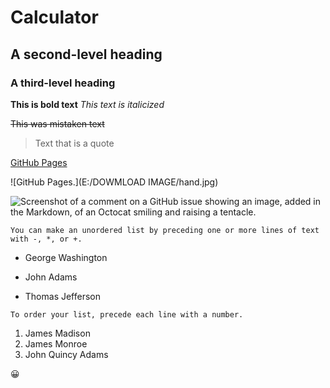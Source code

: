 # Calculator

## A second-level heading
### A third-level heading

**This is bold text**
*This text is italicized*

~~This was mistaken text~~


> Text that is a quote

[GitHub Pages](https://pages.github.com/)


![GitHub Pages.](E:/DOWMLOAD IMAGE/hand.jpg)



![Screenshot of a comment on a GitHub issue showing an image, added in the Markdown, of an Octocat smiling and raising a tentacle.](https://myoctocat.com/assets/images/base-octocat.svg)


``You can make an unordered list by preceding one or more lines of text with -, *, or +.
``

- George Washington
* John Adams
+ Thomas Jefferson



``To order your list, precede each line with a number.``

1. James Madison
2. James Monroe
3. John Quincy Adams

:grinning: